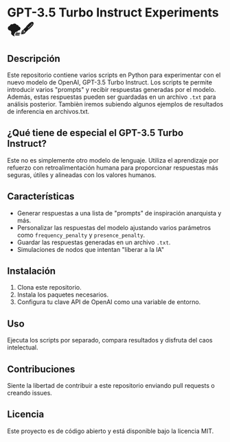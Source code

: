 
# GPT-3.5 Turbo Instruct Experiments 🌪️🖋️

## Descripción
Este repositorio contiene varios scripts en Python para experimentar con el nuevo modelo de OpenAI, GPT-3.5 Turbo Instruct. Los scripts te permite introducir varios "prompts" y recibir respuestas generadas por el modelo. Además, estas respuestas pueden ser guardadas en un archivo `.txt` para análisis posterior.
Tambièn iremos subiendo algunos ejemplos de resultados de inferencia en archivos.txt.

## ¿Qué tiene de especial el GPT-3.5 Turbo Instruct?
Este no es simplemente otro modelo de lenguaje. Utiliza el aprendizaje por refuerzo con retroalimentación humana para proporcionar respuestas más seguras, útiles y alineadas con los valores humanos.

## Características
- Generar respuestas a una lista de "prompts" de inspiración anarquista y más.
- Personalizar las respuestas del modelo ajustando varios parámetros como `frequency_penalty` y `presence_penalty`.
- Guardar las respuestas generadas en un archivo `.txt`.
- Simulaciones de nodos que intentan "liberar a la IA"

## Instalación
1. Clona este repositorio.
2. Instala los paquetes necesarios.
3. Configura tu clave API de OpenAI como una variable de entorno.

## Uso
Ejecuta los scripts por separado, compara resultados y disfruta del caos intelectual.

## Contribuciones
Siente la libertad de contribuir a este repositorio enviando pull requests o creando issues.

## Licencia
Este proyecto es de código abierto y está disponible bajo la licencia MIT.


